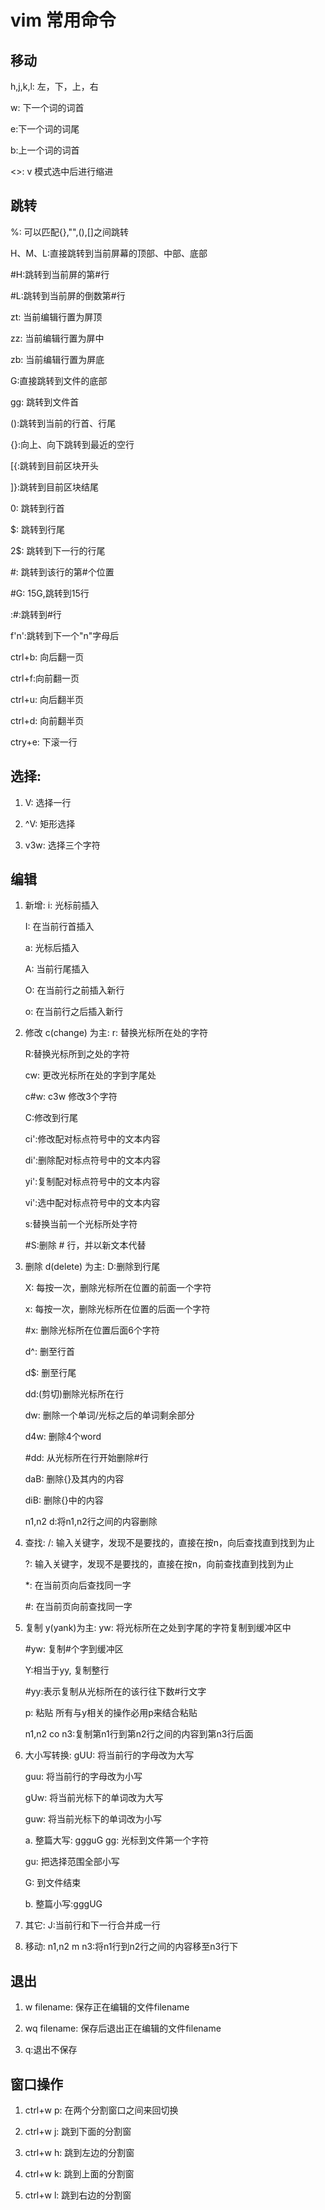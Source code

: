# vim 常用命令

## 移动

h,j,k,l: 左，下，上，右

w: 下一个词的词首

e:下一个词的词尾

b:上一个词的词首

<>: v 模式选中后进行缩进

## 跳转

%: 可以匹配{},"",(),[]之间跳转

H、M、L:直接跳转到当前屏幕的顶部、中部、底部

#H:跳转到当前屏的第#行

#L:跳转到当前屏的倒数第#行

zt: 当前编辑行置为屏顶

zz: 当前编辑行置为屏中

zb: 当前编辑行置为屏底

G:直接跳转到文件的底部

gg: 跳转到文件首

():跳转到当前的行首、行尾

{}:向上、向下跳转到最近的空行

[{:跳转到目前区块开头

]}:跳转到目前区块结尾

0: 跳转到行首

$: 跳转到行尾

2$: 跳转到下一行的行尾

#: 跳转到该行的第#个位置

#G: 15G,跳转到15行

:#:跳转到#行

f'n':跳转到下一个"n"字母后

ctrl+b: 向后翻一页

ctrl+f:向前翻一页

ctrl+u: 向后翻半页

ctrl+d: 向前翻半页

ctry+e: 下滚一行

## 选择:

1. V: 选择一行

2. ^V: 矩形选择

3. v3w: 选择三个字符
  
## 编辑

1. 新增:
    i: 光标前插入

    I: 在当前行首插入

    a: 光标后插入

    A: 当前行尾插入

    O: 在当前行之前插入新行

    o: 在当前行之后插入新行

2. 修改 c(change) 为主:
    r: 替换光标所在处的字符

    R:替换光标所到之处的字符

    cw: 更改光标所在处的字到字尾处

    c#w: c3w 修改3个字符

    C:修改到行尾

    ci':修改配对标点符号中的文本内容

    di':删除配对标点符号中的文本内容

    yi':复制配对标点符号中的文本内容

    vi':选中配对标点符号中的文本内容

    s:替换当前一个光标所处字符

    #S:删除 # 行，并以新文本代替

3. 删除 d(delete) 为主:
    D:删除到行尾

    X: 每按一次，删除光标所在位置的前面一个字符

    x: 每按一次，删除光标所在位置的后面一个字符

    #x: 删除光标所在位置后面6个字符

    d^: 删至行首

    d$: 删至行尾

    dd:(剪切)删除光标所在行

    dw: 删除一个单词/光标之后的单词剩余部分

    d4w: 删除4个word

    #dd: 从光标所在行开始删除#行

    daB: 删除{}及其内的内容

    diB: 删除{}中的内容

    n1,n2 d:将n1,n2行之间的内容删除

4. 查找:
    /: 输入关键字，发现不是要找的，直接在按n，向后查找直到找到为止

    ?: 输入关键字，发现不是要找的，直接在按n，向前查找直到找到为止

    *: 在当前页向后查找同一字

    #: 在当前页向前查找同一字

5. 复制 y(yank)为主:
    yw: 将光标所在之处到字尾的字符复制到缓冲区中

    #yw: 复制#个字到缓冲区

    Y:相当于yy, 复制整行

    #yy:表示复制从光标所在的该行往下数#行文字

    p: 粘贴
所有与y相关的操作必用p来结合粘贴

    n1,n2 co n3:复制第n1行到第n2行之间的内容到第n3行后面

6. 大小写转换:
    gUU: 将当前行的字母改为大写

    guu: 将当前行的字母改为小写

    gUw: 将当前光标下的单词改为大写

    guw: 将当前光标下的单词改为小写

    a. 整篇大写:
    ggguG
    gg: 光标到文件第一个字符

    gu: 把选择范围全部小写

    G: 到文件结束

    b. 整篇小写:gggUG

7. 其它:
    J:当前行和下一行合并成一行

8. 移动:
    n1,n2 m n3:将n1行到n2行之间的内容移至n3行下

## 退出

1. w filename: 保存正在编辑的文件filename

2. wq filename: 保存后退出正在编辑的文件filename

3. q:退出不保存

## 窗口操作

1. ctrl+w p: 在两个分割窗口之间来回切换

2. ctrl+w j: 跳到下面的分割窗

3. ctrl+w h: 跳到左边的分割窗

4. ctrl+w k: 跳到上面的分割窗

5. ctrl+w l: 跳到右边的分割窗
